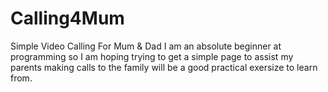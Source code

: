 # Calling4Mum
Simple Video Calling For Mum &amp; Dad
I am an absolute beginner at programming so I am hoping trying to get a simple page to assist my parents making calls to the family will be a good practical exersize to learn from.
